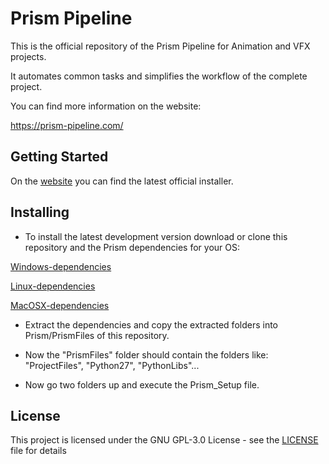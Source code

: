 # Prism Pipeline

This is the official repository of the Prism Pipeline for Animation and VFX projects.

It automates common tasks and simplifies the workflow of the complete project.

You can find more information on the website:

https://prism-pipeline.com/

## Getting Started

On the [website](https://prism-pipeline.com/) you can find the latest official installer.


## Installing

* To install the latest development version download or clone this repository and the Prism dependencies for your OS:

[Windows-dependencies](https://dl.dropboxusercontent.com/s/eiyg0uhagfjnktd/Prism1.1.1_depependencies_Win.zip?dl=0)

[Linux-dependencies](https://dl.dropboxusercontent.com/s/09nr64vk99gnd6u/Prism1.1.1_depependencies_Linux.zip?dl=0)

[MacOSX-dependencies](https://dl.dropboxusercontent.com/s/84aj0u8re4c14gh/Prism1.1.1_depependencies_Mac.zip?dl=0)

* Extract the dependencies and copy the extracted folders into Prism/PrismFiles of this repository.

* Now the "PrismFiles" folder should contain the folders like:
"ProjectFiles", "Python27", "PythonLibs"...

* Now go two folders up and execute the Prism_Setup file.

## License

This project is licensed under the GNU GPL-3.0 License - see the [LICENSE](LICENSE) file for details